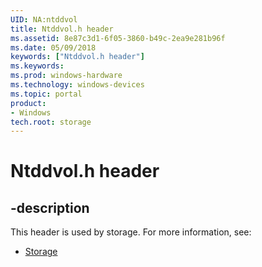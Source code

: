 ```yaml
---
UID: NA:ntddvol
title: Ntddvol.h header
ms.assetid: 8e87c3d1-6f05-3860-b49c-2ea9e281b96f
ms.date: 05/09/2018
keywords: ["Ntddvol.h header"]
ms.keywords: 
ms.prod: windows-hardware
ms.technology: windows-devices
ms.topic: portal
product:
- Windows
tech.root: storage
---
```


# Ntddvol.h header


## -description


This header is used by storage. For more information, see:

- [Storage](../_storage/index.md)
